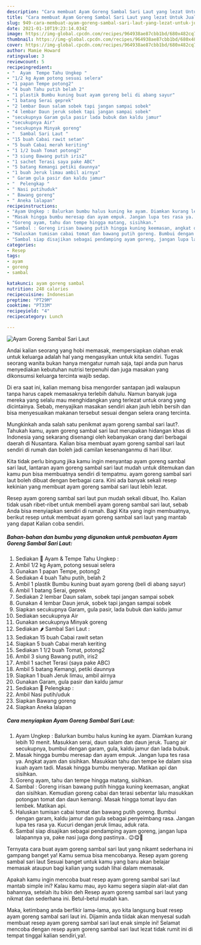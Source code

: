 ```yaml
---
description: "Cara membuat Ayam Goreng Sambal Sari Laut yang lezat Untuk Jualan"
title: "Cara membuat Ayam Goreng Sambal Sari Laut yang lezat Untuk Jualan"
slug: 949-cara-membuat-ayam-goreng-sambal-sari-laut-yang-lezat-untuk-jualan
date: 2021-01-10T19:23:14.034Z
image: https://img-global.cpcdn.com/recipes/964938ae87cbb1bd/680x482cq70/ayam-goreng-sambal-sari-laut-foto-resep-utama.jpg
thumbnail: https://img-global.cpcdn.com/recipes/964938ae87cbb1bd/680x482cq70/ayam-goreng-sambal-sari-laut-foto-resep-utama.jpg
cover: https://img-global.cpcdn.com/recipes/964938ae87cbb1bd/680x482cq70/ayam-goreng-sambal-sari-laut-foto-resep-utama.jpg
author: Mamie Howard
ratingvalue: 3
reviewcount: 5
recipeingredient:
- "  Ayam  Tempe Tahu Ungkep "
- "1/2 kg Ayam potong sesuai selera"
- "1 papan Tempe potong2"
- "4 buah Tahu putih belah 2"
- "1 plastik Bumbu kuning buat ayam goreng beli di abang sayur"
- "1 batang Serai geprek"
- "2 lembar Daun salam sobek tapi jangan sampai sobek"
- "4 lembar Daun jeruk sobek tapi jangan sampai sobek"
- "secukupnya Garam gula pasir lada bubuk dan kaldu jamur"
- "secukupnya Air"
- "secukupnya Minyak goreng"
- "  Sambal Sari Laut "
- "15 buah Cabai rawit setan"
- "5 buah Cabai merah keriting"
- "1 1/2 buah Tomat potong2"
- "3 siung Bawang putih iris2"
- "1 sachet Terasi saya pake ABC"
- "5 batang Kemangi petiki daunnya"
- "1 buah Jeruk limau ambil airnya"
- " Garam gula pasir dan kaldu jamur"
- "  Pelengkap "
- " Nasi putihuduk"
- " Bawang goreng"
- " Aneka lalapan"
recipeinstructions:
- "Ayam Ungkep : Balurkan bumbu halus kuning ke ayam. Diamkan kurang lebih 10 menit. Masukkan serai, daun salam dan daun jeruk. Tuang air secukupnya, bumbui dengan garam, gula, kaldu jamur dan lada bubuk."
- "Masak hingga bumbu meresap dan ayam empuk. Jangan lupa tes rasa ya. Angkat ayam dan sisihkan. Masukkan tahu dan tempe ke dalam sisa kuah ayam tadi. Masak hingga bumbu menyerap. Matikan api dan sisihkan."
- "Goreng ayam, tahu dan tempe hingga matang, sisihkan."
- "Sambal : Goreng irisan bawang putih hingga kuning keemasan, angkat dan sisihkan. Kemudian goreng cabai dan terasi sebentar lalu masukkan potongan tomat dan daun kemangi. Masak hingga tomat layu dan lembek. Matikan api."
- "Haluskan tumisan cabai tomat dan bawang putih goreng. Bumbui dengan garam, kaldu jamur dan gula sebagai penyeimbang rasa. Jangan lupa tes rasa ya. Kucuri dengan jeruk limau, aduk rata."
- "Sambal siap disajikan sebagai pendamping ayam goreng, jangan lupa lalapannya ya, pake nasi juga dong pastinya.. 😉😋🤭"
categories:
- Resep
tags:
- ayam
- goreng
- sambal

katakunci: ayam goreng sambal 
nutrition: 248 calories
recipecuisine: Indonesian
preptime: "PT29M"
cooktime: "PT33M"
recipeyield: "4"
recipecategory: Lunch

---
```



![Ayam Goreng Sambal Sari Laut](https://img-global.cpcdn.com/recipes/964938ae87cbb1bd/680x482cq70/ayam-goreng-sambal-sari-laut-foto-resep-utama.jpg)

Andai kalian seorang yang hobi memasak, mempersiapkan olahan enak untuk keluarga adalah hal yang mengasyikan untuk kita sendiri. Tugas seorang  wanita bukan hanya mengatur rumah saja, tapi anda pun harus menyediakan kebutuhan nutrisi terpenuhi dan juga masakan yang dikonsumsi keluarga tercinta wajib sedap.

Di era  saat ini, kalian memang bisa mengorder santapan jadi walaupun tanpa harus capek memasaknya terlebih dahulu. Namun banyak juga mereka yang selalu mau menghidangkan yang terlezat untuk orang yang dicintainya. Sebab, menyajikan masakan sendiri akan jauh lebih bersih dan bisa menyesuaikan makanan tersebut sesuai dengan selera orang tercinta. 



Mungkinkah anda salah satu penikmat ayam goreng sambal sari laut?. Tahukah kamu, ayam goreng sambal sari laut merupakan hidangan khas di Indonesia yang sekarang disenangi oleh kebanyakan orang dari berbagai daerah di Nusantara. Kalian bisa membuat ayam goreng sambal sari laut sendiri di rumah dan boleh jadi camilan kesenanganmu di hari libur.

Kita tidak perlu bingung jika kamu ingin menyantap ayam goreng sambal sari laut, lantaran ayam goreng sambal sari laut mudah untuk ditemukan dan kamu pun bisa membuatnya sendiri di tempatmu. ayam goreng sambal sari laut boleh dibuat dengan berbagai cara. Kini ada banyak sekali resep kekinian yang membuat ayam goreng sambal sari laut lebih lezat.

Resep ayam goreng sambal sari laut pun mudah sekali dibuat, lho. Kalian tidak usah ribet-ribet untuk membeli ayam goreng sambal sari laut, sebab Anda bisa menyiapkan sendiri di rumah. Bagi Kita yang ingin membuatnya, berikut resep untuk membuat ayam goreng sambal sari laut yang mantab yang dapat Kalian coba sendiri.

<!--inarticleads1-->

##### Bahan-bahan dan bumbu yang digunakan untuk pembuatan Ayam Goreng Sambal Sari Laut:

1. Sediakan  🍗 Ayam &amp; Tempe Tahu Ungkep :
1. Ambil 1/2 kg Ayam, potong sesuai selera
1. Gunakan 1 papan Tempe, potong2
1. Sediakan 4 buah Tahu putih, belah 2
1. Ambil 1 plastik Bumbu kuning buat ayam goreng (beli di abang sayur)
1. Ambil 1 batang Serai, geprek
1. Sediakan 2 lembar Daun salam, sobek tapi jangan sampai sobek
1. Gunakan 4 lembar Daun jeruk, sobek tapi jangan sampai sobek
1. Siapkan secukupnya Garam, gula pasir, lada bubuk dan kaldu jamur
1. Sediakan secukupnya Air
1. Gunakan secukupnya Minyak goreng
1. Sediakan  🌶 Sambal Sari Laut :
1. Sediakan 15 buah Cabai rawit setan
1. Siapkan 5 buah Cabai merah keriting
1. Sediakan 1 1/2 buah Tomat, potong2
1. Ambil 3 siung Bawang putih, iris2
1. Ambil 1 sachet Terasi (saya pake ABC)
1. Ambil 5 batang Kemangi, petiki daunnya
1. Siapkan 1 buah Jeruk limau, ambil airnya
1. Gunakan  Garam, gula pasir dan kaldu jamur
1. Sediakan  🥒 Pelengkap :
1. Ambil  Nasi putih/uduk
1. Siapkan  Bawang goreng
1. Siapkan  Aneka lalapan




<!--inarticleads2-->

##### Cara menyiapkan Ayam Goreng Sambal Sari Laut:

1. Ayam Ungkep : Balurkan bumbu halus kuning ke ayam. Diamkan kurang lebih 10 menit. Masukkan serai, daun salam dan daun jeruk. Tuang air secukupnya, bumbui dengan garam, gula, kaldu jamur dan lada bubuk.
1. Masak hingga bumbu meresap dan ayam empuk. Jangan lupa tes rasa ya. Angkat ayam dan sisihkan. Masukkan tahu dan tempe ke dalam sisa kuah ayam tadi. Masak hingga bumbu menyerap. Matikan api dan sisihkan.
1. Goreng ayam, tahu dan tempe hingga matang, sisihkan.
1. Sambal : Goreng irisan bawang putih hingga kuning keemasan, angkat dan sisihkan. Kemudian goreng cabai dan terasi sebentar lalu masukkan potongan tomat dan daun kemangi. Masak hingga tomat layu dan lembek. Matikan api.
1. Haluskan tumisan cabai tomat dan bawang putih goreng. Bumbui dengan garam, kaldu jamur dan gula sebagai penyeimbang rasa. Jangan lupa tes rasa ya. Kucuri dengan jeruk limau, aduk rata.
1. Sambal siap disajikan sebagai pendamping ayam goreng, jangan lupa lalapannya ya, pake nasi juga dong pastinya.. 😉😋🤭




Ternyata cara buat ayam goreng sambal sari laut yang nikamt sederhana ini gampang banget ya! Kamu semua bisa mencobanya. Resep ayam goreng sambal sari laut Sesuai banget untuk kamu yang baru akan belajar memasak ataupun bagi kalian yang sudah lihai dalam memasak.

Apakah kamu ingin mencoba buat resep ayam goreng sambal sari laut mantab simple ini? Kalau kamu mau, ayo kamu segera siapin alat-alat dan bahannya, setelah itu bikin deh Resep ayam goreng sambal sari laut yang nikmat dan sederhana ini. Betul-betul mudah kan. 

Maka, ketimbang anda berfikir lama-lama, ayo kita langsung buat resep ayam goreng sambal sari laut ini. Dijamin anda tiidak akan menyesal sudah membuat resep ayam goreng sambal sari laut enak simple ini! Selamat mencoba dengan resep ayam goreng sambal sari laut lezat tidak rumit ini di tempat tinggal kalian sendiri,ya!.

